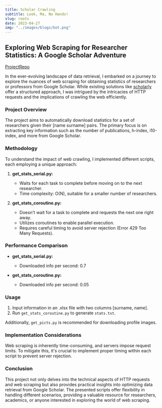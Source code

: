 ```yaml
---
title: Scholar Crawling
subtitle: Look, Ma, No Hands!
slug: roots
date: 2023-04-27
img: "../images/blogs/bot.png"
---
```


## Exploring Web Scraping for Researcher Statistics: A Google Scholar Adventure

[ProjectRepo](https://github.com/vignif/crawler-google-scholar)

In the ever-evolving landscape of data retrieval, I embarked on a journey to explore the nuances of web scraping for obtaining statistics of researchers or professors from Google Scholar. While existing solutions like [scholarly](https://pypi.org/project/scholarly/) offer a structured approach, I was intrigued by the intricacies of HTTP requests and the implications of crawling the web efficiently.

### Project Overview

The project aims to automatically download statistics for a set of researchers given their [name surname] pairs. The primary focus is on extracting key information such as the number of publications, h-index, i10-index, and more from Google Scholar.

### Methodology

To understand the impact of web crawling, I implemented different scripts, each employing a unique approach:

1. **get_stats_serial.py:**

   - Waits for each task to complete before moving on to the next researcher.
   - Time complexity: O(N), suitable for a smaller number of researchers.

2. **get_stats_coroutine.py:**
   - Doesn't wait for a task to complete and requests the next one right away.
   - Utilizes coroutines to enable parallel execution.
   - Requires careful timing to avoid server rejection (Error 429 Too Many Requests).

### Performance Comparison

- **get_stats_serial.py:**

  - Downloaded info per second: 0.7

- **get_stats_coroutine.py:**
  - Downloaded info per second: 0.05

### Usage

1. Input information in an .xlsx file with two columns [surname, name].
2. Run `get_stats_coroutine.py` to generate `stats.txt`.

Additionally, `get_picts.py` is recommended for downloading profile images.

### Implementation Considerations

Web scraping is inherently time-consuming, and servers impose request limits. To mitigate this, it's crucial to implement proper timing within each script to prevent server rejection.

### Conclusion

This project not only delves into the technical aspects of HTTP requests and web scraping but also provides practical insights into optimizing data retrieval from Google Scholar. The presented scripts offer flexibility in handling different scenarios, providing a valuable resource for researchers, academics, or anyone interested in exploring the world of web scraping.
